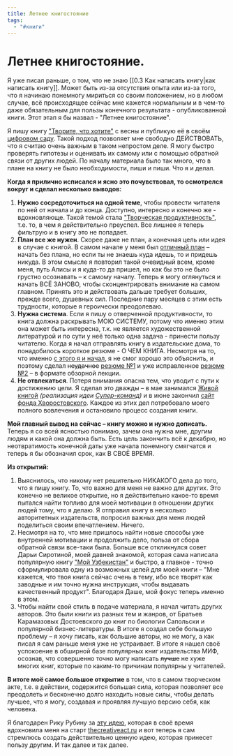 ```yaml
---
title: Летнее книгостояние
tags:
  - "#книги"
---
```

# Летнее книгостояние.

Я уже писал раньше, о том, что не знаю [[0.3 Как написать книгу|как написать книгу]]. Может быть из-за отсутствия опыта или из-за того, что я начинаю понемногу мириться со своим положением, но в любом случае, всё происходящее сейчас мне кажется нормальным и в чем-то даже обязательным для пользы конечного результата - опубликованной книги. Этот этап я бы назвал - "Летнее книгостояние".

Я пишу книгу ["Творите, что хотите"](https://www.thecreativeact.ru/creative-works/contents) с весны и публикую её в своём [цифровом саду](https://www.thecreativeact.ru/). Такой подход позволяет мне свободно ДЕЙСТВОВАТЬ, что я считаю очень важным в таком непростом деле. Я могу быстро проверять гипотезы и оценивать их самому или с помощью обратной связи от других людей. По началу материала было так много, что в плане на книгу не было необходимости, пиши и пиши. Что я и делал.

**Когда я прилично исписался и ясно это почувствовал, то осмотрелся вокруг и сделал несколько выводов:**
1. **Нужно сосредоточиться на одной теме**, чтобы провести читателя по ней от начала и до конца. Доступно, интересно и конечно же - вдохновляюще. Такой темой стала ["Творческая продуктивность"](https://www.thecreativeact.ru/creative-works/summary), т.е. то, в чем я действительно преуспел. Все лишнее я теперь фильтрую и в книгу это не попадает. 
2. **План все же нужен**. Скорее даже не план, а конечная цель или идея в случае с книгой. В самом начале у меня был [отличный план](https://www.thecreativeact.ru/thecreativeact-ru-10-04/notes/my-book/chapters/0-bolshoe-predislovie/0-3-kak-napisat-knigu/) – начать без плана, но если ты не знаешь куда идешь, то и придешь никуда. В этом смысле я повторил такой очевидный всем, кроме меня, путь Алисы и я куда-то да пришел, но как бы это не было грустно осознавать – к самому началу. Теперь я могу оглянуться и начать ВСЁ ЗАНОВО, чтобы сконцентрировать внимание на самом главном. Принять это и действовать дальше требует больших, прежде всего, душевных сил. Последние пару месяцев с этим есть трудности, которые я героически преодолеваю.
3. **Нужна система**. Если я пишу о отверченной продуктивности, то книга должна раскрывать МОЮ СИСТЕМУ, потому что именно этим она может быть интересна, т.к. не является художественной литературой и по сути у неё только одна задача - принести пользу читателю. Когда я начал отправлять книгу в издательские дома, то понадобилось короткое резюме - О ЧЕМ КНИГА. Несмотря на то, что именно [с этого я и начал](https://www.thecreativeact.ru/thecreativeact-ru-10-04/notes/my-book/chapters/0-bolshoe-predislovie/0-5-i-vse-taki-predislovie/), я не смог хорошо это объяснить, и поэтому сделал ~~неудачное~~ [резюме №1](https://vc.ru/life/697770-genialnaya-prostota-zhivye-zametki-o-tvorchestve-i-tvorcheskoy-produktivnosti) и уже исправленное [резюме №2](https://www.thecreativeact.ru/creative-works/summary) – в формате обзорной лекции.
4. **Не отвлекаться**. Потеря внимания опасна тем, что уводит с пути  к достижению цели. Я сделал это дважды – в мае занимался [Живой книгой](https://teal.izumovbrands.ru/livebook) _(реализация идеи [Супер-команд](https://teal.izumovbrands.ru/super-teams))_ и в июне закончил [сайт фонда Хворостовского](https://hvorostovsky.com/). Каждое из этих дел потребовало моего полного вовлечения и остановило процесс создания книги.

**Мой главный вывод на сейчас – книгу можно и нужно дописать.** Теперь я со всей ясностью понимаю, зачем она нужна мне, другим людям и какой она должна быть. Есть цель закончить всё к декабрю, но неотвратимость конечной даты уже начала понемногу смягчатся и теперь я бы обозначил срок, как В СВОЁ ВРЕМЯ.

**Из открытий:**
1. Выяснилось, что никому нет решительно НИКАКОГО дела до того, что я пишу книгу. То, что важно для меня не важно для других. Это конечно не великое открытие, но я действительно какое-то время пытался найти топливо для моей мотивации в отношении других людей тому, что я делаю. Я отправил книгу в несколько авторитетных издательств, попросил важных для меня людей поделиться своим впечатлением. Ничего. 
2. Несмотря на то, что мне пришлось найти новые способы уже внутренней мотивации и продолжить дело, польза от сбора обратной связи все-таки была. Больше все откликнулся совет Дарьи Сиротиной, моей давней знакомой, которая сама написала популярную книгу  ["Мой Узбекистан"](https://azbooka.ru/books/moy-uzbekistan) и быстро, а главное - точно сформулировала одну из возможных целей для моей книги – "Мне кажется, что твоя книга сейчас очень в тему, ибо все творят как заводные и им точно нужна инструкция, чтобы выдавать качественный продукт". Благодаря Даше, мой фокус теперь именно в этом.
3. Чтобы найти свой стиль в подаче материала, я начал читать других авторов. Это были книги из разных тем и жанров, от Братьев Карамазовых Достоевского до книг по биологии Сапольски и популярной бизнес-литературы. В итоге я создал себе большую проблему – я хочу писать, как большие авторы, но не могу, а как писал я сам раньше меня уже не устраивает. В итоге я нашел своё успокоение в обширной базе популярных книг издательства МИФ, осознав, что совершенно точно могу написать  ~~лучше~~ не хуже многих книг, которые по каким-то причинам популярны у читателей.

**В итоге моё самое большое открытие** в том, что в самом творческом акте, т.е. в действии, содержится большая сила, которая позволяет все преодолеть и бесконечно долго находить новые силы, чтобы делать лучшее, что я могу, создавая и проявляя лучшую версию себя, как человека.

Я благодарен Рику Рубину за [эту идею](https://www.thecreativeact.ru/summary-the-creative-act-rick-rubin/), которая в своё время вдохновила меня на старт [thecreativeact.ru](https://www.thecreativeact.ru/) и вот теперь я сам стремлюсь создать действительно ценную идею, которая принесет пользу другим. И так далее и так далее.
